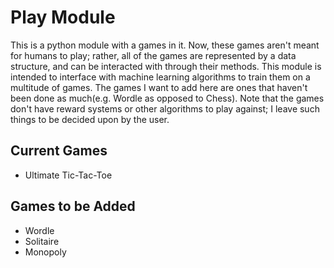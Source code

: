 # Play Module
This is a python module with a games in it. Now, these games aren't meant for humans to play; 
rather, all of the games are represented by a data structure, and can be interacted with through their methods.
This module is intended to interface with machine learning algorithms to train them on a multitude of games. 
The games I want to add here are ones that haven't been done as much(e.g. Wordle as opposed to Chess).
Note that the games don't have reward systems or other algorithms to play against; 
I leave such things to be decided upon by the user.

## Current Games
- Ultimate Tic-Tac-Toe

## Games to be Added
- Wordle
- Solitaire
- Monopoly
